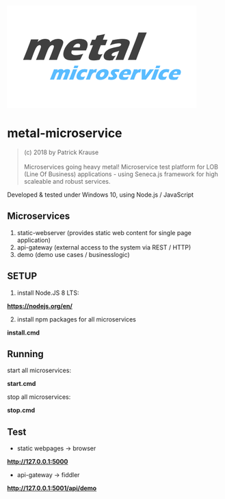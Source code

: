 ![Logo](https://github.com/PKrause79/metal-microservice/blob/master/metal-microservice-logo.png)

# metal-microservice

> (c) 2018 by Patrick Krause<br><br>
> Microservices going heavy metal! Microservice test platform for LOB (Line Of Business) 
> applications - using Seneca.js framework for high scaleable and robust services.

Developed & tested under Windows 10, using Node.js / JavaScript

## Microservices

1. static-webserver (provides static web content for single page application)
2. api-gateway (external access to the system via REST / HTTP)
3. demo (demo use cases / businesslogic)

## SETUP

1. install Node.JS 8 LTS:

__https://nodejs.org/en/__

2. install npm packages for all microservices

__install.cmd__

## Running

start all microservices:

__start.cmd__

stop all microservices:

__stop.cmd__
 
## Test

- static webpages -> browser

__http://127.0.0.1:5000__

- api-gateway -> fiddler

__http://127.0.0.1:5001/api/demo__

